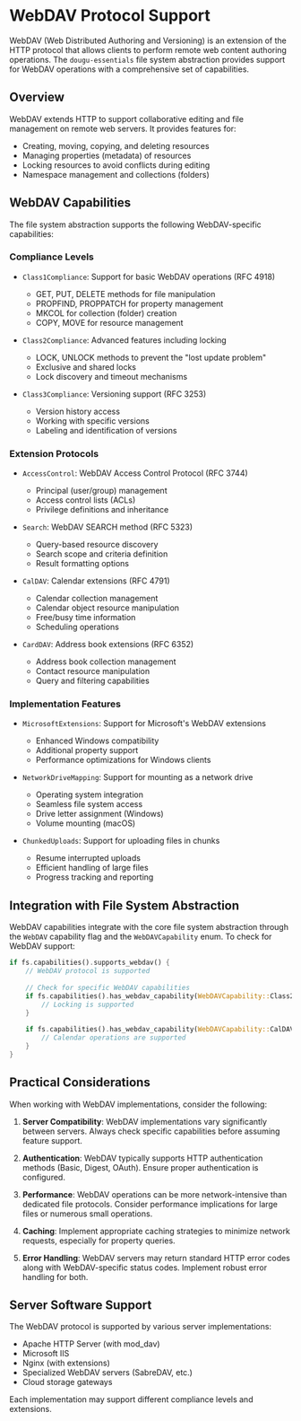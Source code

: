 # WebDAV Protocol Support

WebDAV (Web Distributed Authoring and Versioning) is an extension of the HTTP protocol that allows clients to perform remote web content authoring operations. The `dougu-essentials` file system abstraction provides support for WebDAV operations with a comprehensive set of capabilities.

## Overview

WebDAV extends HTTP to support collaborative editing and file management on remote web servers. It provides features for:

- Creating, moving, copying, and deleting resources
- Managing properties (metadata) of resources
- Locking resources to avoid conflicts during editing
- Namespace management and collections (folders)

## WebDAV Capabilities

The file system abstraction supports the following WebDAV-specific capabilities:

### Compliance Levels

- `Class1Compliance`: Support for basic WebDAV operations (RFC 4918)
  - GET, PUT, DELETE methods for file manipulation
  - PROPFIND, PROPPATCH for property management
  - MKCOL for collection (folder) creation
  - COPY, MOVE for resource management

- `Class2Compliance`: Advanced features including locking
  - LOCK, UNLOCK methods to prevent the "lost update problem"
  - Exclusive and shared locks
  - Lock discovery and timeout mechanisms

- `Class3Compliance`: Versioning support (RFC 3253)
  - Version history access
  - Working with specific versions
  - Labeling and identification of versions

### Extension Protocols

- `AccessControl`: WebDAV Access Control Protocol (RFC 3744)
  - Principal (user/group) management
  - Access control lists (ACLs)
  - Privilege definitions and inheritance

- `Search`: WebDAV SEARCH method (RFC 5323)
  - Query-based resource discovery
  - Search scope and criteria definition
  - Result formatting options

- `CalDAV`: Calendar extensions (RFC 4791)
  - Calendar collection management
  - Calendar object resource manipulation
  - Free/busy time information
  - Scheduling operations

- `CardDAV`: Address book extensions (RFC 6352)
  - Address book collection management
  - Contact resource manipulation
  - Query and filtering capabilities

### Implementation Features

- `MicrosoftExtensions`: Support for Microsoft's WebDAV extensions
  - Enhanced Windows compatibility
  - Additional property support
  - Performance optimizations for Windows clients

- `NetworkDriveMapping`: Support for mounting as a network drive
  - Operating system integration
  - Seamless file system access
  - Drive letter assignment (Windows)
  - Volume mounting (macOS)

- `ChunkedUploads`: Support for uploading files in chunks
  - Resume interrupted uploads
  - Efficient handling of large files
  - Progress tracking and reporting

## Integration with File System Abstraction

WebDAV capabilities integrate with the core file system abstraction through the `WebDAV` capability flag and the `WebDAVCapability` enum. To check for WebDAV support:

```rust
if fs.capabilities().supports_webdav() {
    // WebDAV protocol is supported
    
    // Check for specific WebDAV capabilities
    if fs.capabilities().has_webdav_capability(WebDAVCapability::Class2Compliance) {
        // Locking is supported
    }
    
    if fs.capabilities().has_webdav_capability(WebDAVCapability::CalDAV) {
        // Calendar operations are supported
    }
}
```

## Practical Considerations

When working with WebDAV implementations, consider the following:

1. **Server Compatibility**: WebDAV implementations vary significantly between servers. Always check specific capabilities before assuming feature support.

2. **Authentication**: WebDAV typically supports HTTP authentication methods (Basic, Digest, OAuth). Ensure proper authentication is configured.

3. **Performance**: WebDAV operations can be more network-intensive than dedicated file protocols. Consider performance implications for large files or numerous small operations.

4. **Caching**: Implement appropriate caching strategies to minimize network requests, especially for property queries.

5. **Error Handling**: WebDAV servers may return standard HTTP error codes along with WebDAV-specific status codes. Implement robust error handling for both.

## Server Software Support

The WebDAV protocol is supported by various server implementations:

- Apache HTTP Server (with mod_dav)
- Microsoft IIS
- Nginx (with extensions)
- Specialized WebDAV servers (SabreDAV, etc.)
- Cloud storage gateways

Each implementation may support different compliance levels and extensions. 